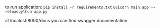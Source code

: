 to run application:
```pip install -r requirements.txt```
```uvicorn main:app --reloadpython app.py```

at localost:8000/docs you can find swagger documentation
